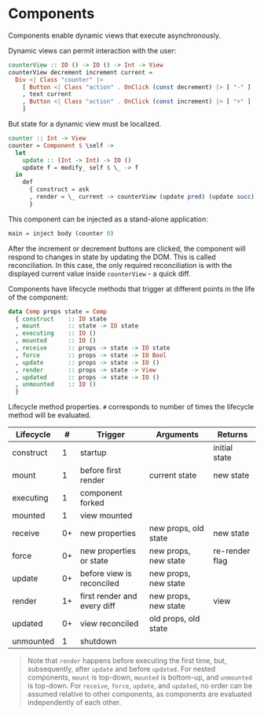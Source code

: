 # Components

Components enable dynamic views that execute asynchronously.

Dynamic views can permit interaction with the user:

```haskell
counterView :: IO () -> IO () -> Int -> View
counterView decrement increment current =
  Div <| Class "counter" |>
    [ Button <| Class "action" . OnClick (const decrement) |> [ "-" ]
    , text current
    , Button <| Class "action" . OnClick (const increment) |> [ "+" ]
    ]
```

But state for a dynamic view must be localized.

```haskell
counter :: Int -> View
counter = Component $ \self ->
  let 
    update :: (Int -> Int) -> IO ()
    update f = modify_ self $ \_ -> f
  in 
    def 
      { construct = ask
      , render = \_ current -> counterView (update pred) (update succ) current
      }
```

This component can be injected as a stand-alone application:


```haskell
main = inject body (counter 0)
```

After the increment or decrement buttons are clicked, the component will respond
to changes in state by updating the DOM. This is called reconciliation. In this 
case, the only required reconciliation is with the displayed current value 
inside `counterView` - a quick diff. 

Components have lifecycle methods that trigger at different points in the life
of the component:

```haskell
data Comp props state = Comp
  { construct    :: IO state
  , mount        :: state -> IO state
  , executing    :: IO ()
  , mounted      :: IO ()
  , receive      :: props -> state -> IO state
  , force        :: props -> state -> IO Bool
  , update       :: props -> state -> IO ()
  , render       :: props -> state -> View
  , updated      :: props -> state -> IO ()
  , unmounted    :: IO ()
  }
```

Lifecycle method properties. `#` corresponds to number of times the lifecycle
method will be evaluated.

| Lifecycle  |  # |                     Trigger |            Arguments |        Returns |
| ---------- | -- | --------------------------- | -------------------- | -------------- |
| construct  |  1 |                     startup |                      |  initial state |
| mount      |  1 |         before first render |        current state |      new state |
| executing  |  1 |            component forked |                      |                |
| mounted    |  1 |                view mounted |                      |                |
| receive    | 0+ |              new properties | new props, old state |      new state |
| force      | 0+ |     new properties or state | new props, new state | re-render flag |
| update     | 0+ |   before view is reconciled | new props, new state |                |
| render     | 1+ | first render and every diff | new props, new state |           view |
| updated    | 0+ |             view reconciled | old props, old state |                |
| unmounted  |  1 |                    shutdown |                      |                |

> Note that `render` happens before executing the first time, but, subsequently,
> after `update` and before `updated`. For nested components, `mount` is 
> top-down, `mounted` is bottom-up, and `unmounted` is top-down. For `receive`,
> `force`, `update`, and `updated`, no order can be assumed relative to other
> components, as components are evaluated independently of each other.


